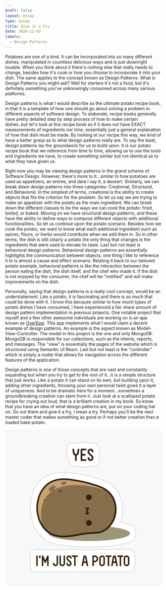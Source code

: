 ```yaml
---
draft: false
layout: essay
type: essay
title: Give it a Fry
date: 2020-12-03
labels:
  - Design Patterns
---
```


Potatoes are one of a kind. It can be incorporated into so many different dishes, manipulated in countless delicious ways and is just downright lovable. When you think about it there's nothing else that really needs to change, besides how it's cook or how you choose to incorporate it into your dish. The same applies to the concept known as Design Patterns. What is Design Patterns you might ask? Well for starters it's not a food, but it's definitely something you've unknowingly consumed across many various platforms.

Design patterns is what I would describe as the ultimate potato recipe book, in that it is a template of how one should go about solving a problem in different aspects of software design. To elaborate, recipe books generally have pretty detailed step by step process of how to make certain dishes..but let's look at this recipe book as if it does not have EXACT measurements of ingredients nor time, essentially just a general explanation of how that dish must be made. By looking at our recipe this way, we kind of have a better grasp as to what design patterns really are. To say the least, design patterns lay the groundwork for us to build upon. It is our potato recipe book that we reference from time to time, allowing us to use the tools and ingredients we have, to create something similar but not identical as to what they have given us.

Right now you may be viewing design patterns in the grand scheme of Software Design. However, there's more to it...similar to how potatoes are used as appetizers, an entree, and dare I say it, a dessert. Similarly, we can break down design patterns into three categories: Creational, Structural, and Behavioral. In the simplest of terms, creational is the ability to create objects that fits the criterion for the problem. So let us say we are trying to make an appetizer with the potato as the main ingredient. We can break down the different classes to be the ways we can cook the potato: fried, boiled, or baked. Moving on we have structural design patterns, and these have the ability to define ways to compose different objects with additional functionalities. So let us continue upon the potato scenario. Besides how we cook the potato, we want to know what each additional ingredient such as spices, flours, or herbs would contribute when we add them in. So in other terms, the dish is still clearly a potato the only thing that changes is the ingredients that were used to elevate its taste. Last but not least is behavioral design patterns. Behavioral design patterns are essentially highlights the communication between objects, one thing I like to reference it to is almost a cause and effect scenario. Relating it back to our beloved potato example, behavioral patterns is like the interaction between the person eating the dish, the dish itself, and the chef who made it. If the dish is not enjoyed by the consumer, the chef will be "notified" and will make improvements on the dish.

Personally, saying that design patterns is a really cool concept, would be an understatement. Like a potato, it is fascinating and there is so much that could be done with it. I know this because similar to how much types of potato dishes I have consumed, I have experienced a fair share amount of design pattern implementation in previous projects. One notable project that myself and a few other awesome individuals are working on is an app known as [OverEasi](https://overeasi.github.io/). This app implements what I would claim a decent example of design patterns. An example is the aspect known as Model-View-Controller. The model in this project is the one and only MongoDB. MongoDB is responsible for our collections, such as the intents, reports, and messages. The "view" is essentially the pages of the website which is structured using Semantic UI React. Last but not least is the "controller" which is simply a router that allows for navigation across the different features of the application.

Design patterns is one of those concepts that are vast and constantly expanding but when you try to get to the root of it...it is a simple structure that just works. Like a potato it can stand on its own, but building upon it, adding other ingredients, throwing your own personal twist gives it a layer of uniqueness. And to be dramatic here for a moment...sometimes a groundbreaking creation can stem from it. Just look at a scalloped potato recipe for crying out loud, that is a brilliant creation in my book. So know that you have an idea of what design patterns are, put on your coding hat on. Go out there and give it a fry, I mean a try. Perhaps you'll be the next master coder that makes something as good or if not better creation than a loaded bake potato.

<img class="ui small right square floated image" src="../images/potato.png">


